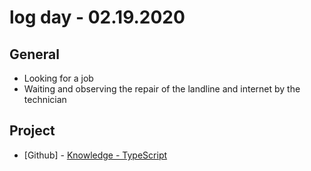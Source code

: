 # log day - 02.19.2020

## General

- Looking for a job
- Waiting and observing the repair of the landline and internet by the technician

## Project

- \[Github\] - [Knowledge - TypeScript](https://github.com/org-minerva/typescript)
